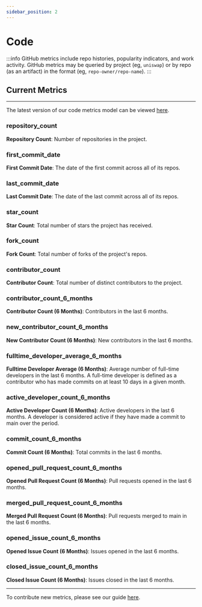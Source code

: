 ```yaml
---
sidebar_position: 2
---
```


# Code

:::info
GitHub metrics include repo histories, popularity indicators, and work activity. GitHub metrics may be queried by project (eg, `uniswap`) or by repo (as an artifact) in the format (eg, `repo-owner/repo-name`).
:::

## Current Metrics

---

The latest version of our code metrics model can be viewed [here](https://models.opensource.observer/#!/model/model.opensource_observer.code_metrics_by_project_v1#description).

### repository_count

**Repository Count**: Number of repositories in the project.

### first_commit_date

**First Commit Date**: The date of the first commit across all of its repos.

### last_commit_date

**Last Commit Date**: The date of the last commit across all of its repos.

### star_count

**Star Count**: Total number of stars the project has received.

### fork_count

**Fork Count**: Total number of forks of the project's repos.

### contributor_count

**Contributor Count**: Total number of distinct contributors to the project.

### contributor_count_6_months

**Contributor Count (6 Months)**: Contributors in the last 6 months.

### new_contributor_count_6_months

**New Contributor Count (6 Months)**: New contributors in the last 6 months.

### fulltime_developer_average_6_months

**Fulltime Developer Average (6 Months)**: Average number of full-time developers in the last 6 months. A full-time developer is defined as a contributor who has made commits on at least 10 days in a given month.

### active_developer_count_6_months

**Active Developer Count (6 Months)**: Active developers in the last 6 months. A developer is considered active if they have made a commit to main over the period.

### commit_count_6_months

**Commit Count (6 Months)**: Total commits in the last 6 months.

### opened_pull_request_count_6_months

**Opened Pull Request Count (6 Months)**: Pull requests opened in the last 6 months.

### merged_pull_request_count_6_months

**Merged Pull Request Count (6 Months)**: Pull requests merged to main in the last 6 months.

### opened_issue_count_6_months

**Opened Issue Count (6 Months)**: Issues opened in the last 6 months.

### closed_issue_count_6_months

**Closed Issue Count (6 Months)**: Issues closed in the last 6 months.

---

To contribute new metrics, please see our guide [here](../../contribute-models/data-models).
